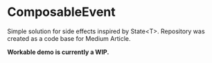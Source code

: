 # ComposableEvent
Simple solution for side effects inspired by State\<T\>.
Repository was created as a code base for Medium Article.

**Workable demo is currently a WIP.**
